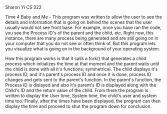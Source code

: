Sharon Yi CS 322

Time 4 Baby and Me -
This program was written to allow the user to see the details and information that is going on behind the scenes that the user usually would not see front base. 
For example, once you have ran the code, you see the Process ID's of the parent and the child, etc. Right now, this instance, there are many process being generated and are still going on in your computer that you do not see or often think of. But this program lets you visualize what is going on in the background of your operating system.

How this program works is that it calls a fork() that generates a child process which initializes the time at that moment and the parent waits until the child is done with all it's functions; symmetrical. The child displays it's process ID, and it's parent's process ID and once it is done, process ID changes and gets sent to the parent's function. In the parent's function, the Process ID is dislayed and also it's parent's ID is displayed along with the Child's ID and the return value of the child. From there the program is written to display the User time, System time, the child's user and system time too. Finally, after the times have been displayed, the program can then display the time and proceed to shut the program down for conclusion. 
